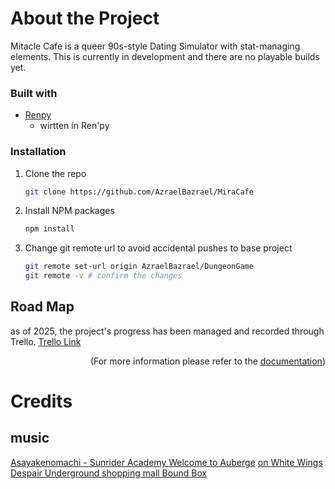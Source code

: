 <!-- READ ME --->
# About the Project
Mitacle Cafe is a queer 90s-style Dating Simulator with stat-managing elements. This is currently in development and there are no playable builds yet.

<!-- Project information -->
### Built with

- <a href="https://www.renpy.org/">Renpy </a>
    - wirtten in Ren'py

### Installation
1. Clone the repo
   ```sh
   git clone https://github.com/AzraelBazrael/MiraCafe
   ```
2. Install NPM packages
   ```sh
   npm install
3. Change git remote url to avoid accidental pushes to base project
   ```sh
   git remote set-url origin AzraelBazrael/DungeonGame
   git remote -v # confirm the changes
<!-- <p align="right">(<a href="#readme-top">back to top</a>)</p>  -->


## Road Map
as of 2025, the project's progress has been managed and recorded through Trello. 
<a href="https://trello.com/b/3za6AD3a/miracle-cafe"> Trello Link </a>
<p align="right">(For more information please refer to the <a href="#document.md">documentation</a>)</p>

# Credits
## music
<a href="https://soundcloud.com/user-171730910-142490571/asayakenomachi-sunrider"> Asayakenomachi - Sunrider Academy </a>
<a href="https://dova-s.jp/EN/bgm/play21096.html">Welcome to Auberge</a>
<a href="https://dova-s.jp/EN/bgm/play21055.html">on White Wings</a>
<a href="https://dova-s.jp/EN/bgm/play21008.html">Despair </a>
<a href="https://dova-s.jp/EN/bgm/play21012.html"> Underground shopping mall </a>
<a href="https://dova-s.jp/EN/bgm/play1599.html"> Bound Box
